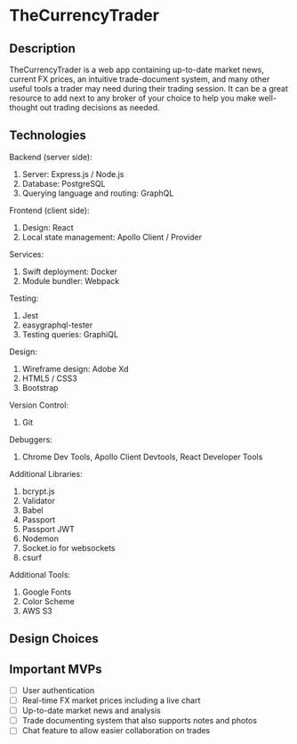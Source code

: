 # TheCurrencyTrader

## Description

TheCurrencyTrader is a web app containing up-to-date market news, current FX prices, an intuitive trade-document system, and many other useful tools a trader may need during their trading session. It can be a great resource to add next to any broker of your choice to help you make well-thought out trading decisions as needed.

## Technologies

Backend (server side):
1. Server: Express.js / Node.js
2. Database: PostgreSQL
3. Querying language and routing: GraphQL

Frontend (client side):
1. Design: React
2. Local state management: Apollo Client / Provider

Services: 
1. Swift deployment: Docker
2. Module bundler: Webpack

Testing:
1. Jest
2. easygraphql-tester
3. Testing queries: GraphiQL

Design:
1. Wireframe design: Adobe Xd
2. HTML5 / CSS3
3. Bootstrap

Version Control:
1. Git

Debuggers:
1. Chrome Dev Tools, Apollo Client Devtools, React Developer Tools

Additional Libraries:
1. bcrypt.js
2. Validator
3. Babel
4. Passport
5. Passport JWT
6. Nodemon
7. Socket.io for websockets
8. csurf

Additional Tools:
1. Google Fonts
2. Color Scheme
3. AWS S3


## Design Choices

## Important MVPs

- [ ] User authentication
- [ ] Real-time FX market prices including a live chart
- [ ] Up-to-date market news and analysis
- [ ] Trade documenting system that also supports notes and photos
- [ ] Chat feature to allow easier collaboration on trades